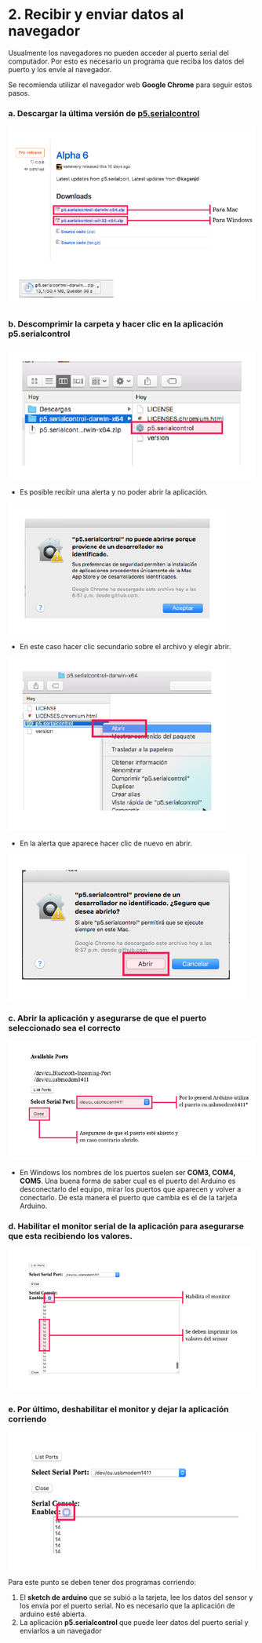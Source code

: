 # 2. Recibir y enviar datos al navegador

Usualmente los navegadores no pueden acceder al puerto serial del computador. Por esto es necesario un programa que reciba los datos del puerto y los envíe al navegador. 

Se recomienda utilizar el navegador web **Google Chrome** para seguir estos pasos.

### a. Descargar la última versión de [p5.serialcontrol](https://github.com/vanevery/p5.serialcontrol/releases)

![](../../.gitbook/assets/serial-37.png)

### b. Descomprimir la carpeta y hacer clic en la aplicación p5.serialcontrol

![](../../.gitbook/assets/serial-38.png)

* Es posible recibir una alerta y no poder abrir la aplicación.

![](../../.gitbook/assets/serial-39.png)

* En este caso hacer clic secundario sobre el archivo y elegir abrir.

![](../../.gitbook/assets/serial-40.png)

* En la alerta que aparece hacer clic de nuevo en abrir.

![](../../.gitbook/assets/serial-41.png)

### c. Abrir la aplicación y asegurarse de que el puerto seleccionado sea el correcto

![](../../.gitbook/assets/serial-42.png)

* En Windows los nombres de los puertos suelen ser **COM3, COM4, COM5**. Una buena forma de saber cual es el puerto del Arduino es desconectarlo del equipo, mirar los puertos que aparecen y volver a conectarlo. De esta manera el puerto que cambia es el de la tarjeta Arduino.

### d. Habilitar el monitor serial de la aplicación para asegurarse que esta recibiendo los valores.

![](../../.gitbook/assets/serial-43.png)

### e. Por último, deshabilitar el monitor y dejar la aplicación corriendo

![](../../.gitbook/assets/serial-44.png)

Para este punto se deben tener dos programas corriendo: 

1. El **sketch de arduino** que se subió a la tarjeta, lee los datos del sensor y los envía por el puerto serial. No es necesario que la aplicación de arduino esté abierta. 
2. La aplicación **p5.serialcontrol** que puede leer datos del puerto serial y enviarlos a un navegador

### 



